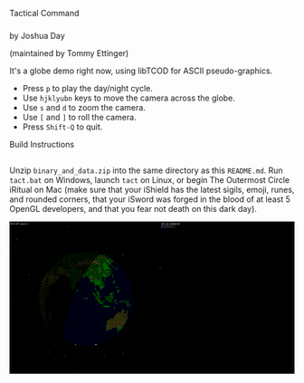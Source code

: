 Tactical Command
###

by Joshua Day

(maintained by Tommy Ettinger)

It's a globe demo right now, using libTCOD for ASCII pseudo-graphics.

  - Press `p` to play the day/night cycle.
  - Use `hjklyubn` keys to move the camera across the globe.
  - Use `s` and `d` to zoom the camera.
  - Use `[` and `]` to roll the camera.
  - Press `Shift-Q` to quit.

Build Instructions
##

Unzip `binary_and_data.zip` into the same directory as this `README.md`.
Run `tact.bat` on Windows, launch `tact` on Linux, or begin The Outermost Circle iRitual on Mac
(make sure that your iShield has the latest sigils, emoji, runes, and rounded corners, 
that your iSword was forged in the blood of at least 5 OpenGL developers, and that you fear not death on this dark day).

![Preview](Screencap.gif)
